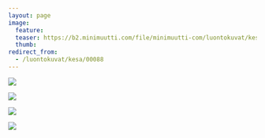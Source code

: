 ```yaml
---
layout: page
image:
  feature:
  teaser: https://b2.minimuutti.com/file/minimuutti-com/luontokuvat/kes%C3%A4/5/DS23751-245px.jpg
  thumb:
redirect_from:
  - /luontokuvat/kesa/00088
---
```


![](https://b2.minimuutti.com/file/minimuutti-com/luontokuvat/kes%C3%A4/5/DS23780-800px.jpg)

![](https://b2.minimuutti.com/file/minimuutti-com/luontokuvat/kes%C3%A4/5/DS24202-800px.jpg)

![](https://b2.minimuutti.com/file/minimuutti-com/luontokuvat/kes%C3%A4/5/DS24200-800px.jpg)

![](https://b2.minimuutti.com/file/minimuutti-com/luontokuvat/kes%C3%A4/5/DS24206-800px.jpg)
